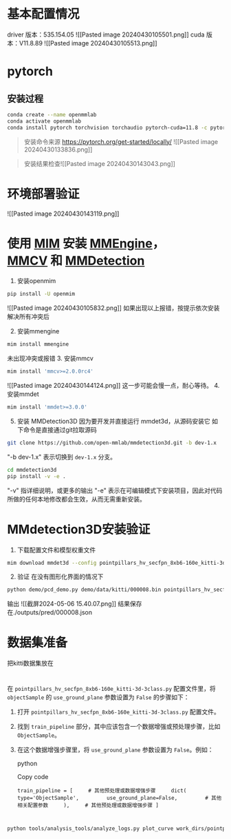 # 基本配置情况
driver 版本：535.154.05
![[Pasted image 20240430105501.png]]
cuda 版本：V11.8.89
![[Pasted image 20240430105513.png]]

# pytorch
## 安装过程
```bash
conda create --name openmmlab
conda activate openmmlab
conda install pytorch torchvision torchaudio pytorch-cuda=11.8 -c pytorch -c nvidia
```
>安装命令来源
>https://pytorch.org/get-started/locally/
>![[Pasted image 20240430133836.png]]


>安装结果检查![[Pasted image 20240430143043.png]]

# 环境部署验证
![[Pasted image 20240430143119.png]]

# 使用 [MIM](https://github.com/open-mmlab/mim) 安装 [MMEngine](https://github.com/open-mmlab/mmengine)，[MMCV](https://github.com/open-mmlab/mmcv) 和 [MMDetection](https://github.com/open-mmlab/mmdetection)
1. 安装openmim
```bash
pip install -U openmim
```
![[Pasted image 20240430105832.png]]
如果出现以上报错，按提示依次安装
解决所有冲突后

2. 安装mmengine
```bash
mim install mmengine
```
未出现冲突或报错
3. 安装mmcv
```bash
mim install 'mmcv>=2.0.0rc4'
```
![[Pasted image 20240430144124.png]]
这一步可能会慢一点，耐心等待。
4. 安装mmdet
```bash
mim install 'mmdet>=3.0.0'
```
5. 安装 MMDetection3D
因为要开发并直接运行 mmdet3d，从源码安装它
如下命令是直接通过git拉取源码
```bash
git clone https://github.com/open-mmlab/mmdetection3d.git -b dev-1.x
```
"-b dev-1.x" 表示切换到 `dev-1.x` 分支。
```bash
cd mmdetection3d
pip install -v -e .
```
"-v" 指详细说明，或更多的输出
"-e" 表示在可编辑模式下安装项目，因此对代码所做的任何本地修改都会生效，从而无需重新安装。

# MMdetection3D安装验证
1. 下载配置文件和模型权重文件
```bash
mim download mmdet3d --config pointpillars_hv_secfpn_8xb6-160e_kitti-3d-car --dest .
```
2. 验证
在没有图形化界面的情况下
```bash
python demo/pcd_demo.py demo/data/kitti/000008.bin pointpillars_hv_secfpn_8xb6-160e_kitti-3d-car.py hv_pointpillars_secfpn_6x8_160e_kitti-3d-car_20220331_134606-d42d15ed.pth
```
输出
![[截屏2024-05-06 15.40.07.png]]
结果保存在./outputs/pred/000008.json

# 数据集准备
把kitti数据集放在

#


在 `pointpillars_hv_secfpn_8xb6-160e_kitti-3d-3class.py` 配置文件里，将 `objectSample` 的 `use_ground_plane` 参数设置为 `False` 的步骤如下：

1. 打开 `pointpillars_hv_secfpn_8xb6-160e_kitti-3d-3class.py` 配置文件。
    
2. 找到 `train_pipeline` 部分，其中应该包含一个数据增强或预处理步骤，比如 `ObjectSample`。
    
3. 在这个数据增强步骤里，将 `use_ground_plane` 参数设置为 `False`。例如：
    
    python
    
    Copy code
    
    `train_pipeline = [     # 其他预处理或数据增强步骤     dict(         type='ObjectSample',         use_ground_plane=False,         # 其他相关配置参数     ),     # 其他预处理或数据增强步骤 ]`

# 
```bash
python tools/analysis_tools/analyze_logs.py plot_curve work_dirs/pointpillars_hv_secfpn_8xb6-160e_kitti-3d-3class/20240508_100452/vis_data/20240508_100452.json --keys loss_cls loss_bbox
```
